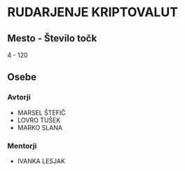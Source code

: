 # RUDARJENJE KRIPTOVALUT
## Mesto - Število točk
4 - 120
## Osebe
### Avtorji
 * MARSEL ŠTEFIČ
 * LOVRO TUŠEK
 * MARKO SLANA
### Mentorji
 * IVANKA LESJAK